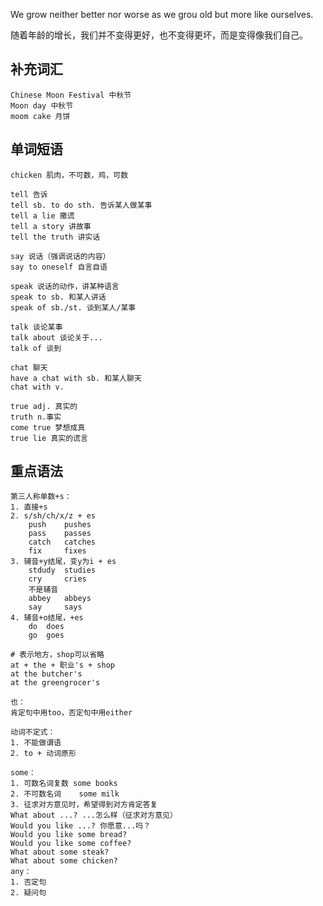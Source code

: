 
We grow neither better nor worse as we grou old but more like ourselves.

随着年龄的增长，我们并不变得更好，也不变得更坏，而是变得像我们自己。

## 补充词汇

	Chinese Moon Festival 中秋节
	Moon day 中秋节
	moom cake 月饼


## 单词短语

	chicken 肌肉，不可数，鸡，可数

	tell 告诉
	tell sb. to do sth. 告诉某人做某事
	tell a lie 撒谎
	tell a story 讲故事
	tell the truth 讲实话

	say 说话（强调说话的内容）
	say to oneself 自言自语

	speak 说话的动作，讲某种语言
	speak to sb. 和某人讲话
	speak of sb./st. 谈到某人/某事

	talk 谈论某事
	talk about 谈论关于...
	talk of 谈到

	chat 聊天
	have a chat with sb. 和某人聊天
	chat with v.

	true adj. 真实的
	truth n.事实
	come true 梦想成真
	true lie 真实的谎言

## 重点语法

	第三人称单数+s：
	1. 直接+s
	2. s/sh/ch/x/z + es
		push	pushes
		pass	passes
		catch	catches
		fix		fixes
	3. 辅音+y结尾，变y为i + es
		stdudy	studies
		cry		cries
		不是辅音
		abbey	abbeys
		say 	says
	4. 辅音+o结尾，+es
		do	does
		go 	goes

	# 表示地方，shop可以省略
	at + the + 职业's + shop
	at the butcher's
	at the greengrocer's

	也：
	肯定句中用too，否定句中用either

	动词不定式：
	1. 不能做谓语
	2. to + 动词原形

	some：
	1. 可数名词复数 some books
	2. 不可数名词	some milk
	3. 征求对方意见时，希望得到对方肯定答复
	What about ...? ...怎么样（征求对方意见）
	Would you like ...? 你愿意...吗？
	Would you like some bread?
	Would you like some coffee?
	What about some steak?
	What about some chicken?
	any：
	1. 否定句
	2. 疑问句 

